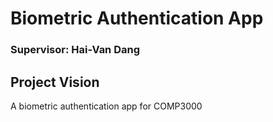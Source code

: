 # Biometric Authentication App
### Supervisor: Hai-Van Dang
## Project Vision

A biometric authentication app for COMP3000 
